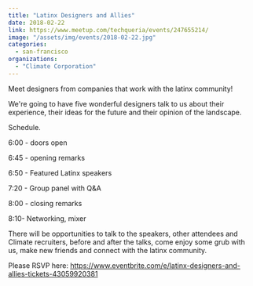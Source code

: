 ```yaml
---
title: "Latinx Designers and Allies"
date: 2018-02-22
link: https://www.meetup.com/techqueria/events/247655214/
image: "/assets/img/events/2018-02-22.jpg"
categories:
  - san-francisco
organizations:
  - "Climate Corporation"
---
```


Meet designers from companies that work with the latinx community!

We're going to have five wonderful designers talk to us about their experience, their ideas for the future and their opinion of the landscape.

Schedule.

6:00 - doors open

6:45 - opening remarks

6:50 - Featured Latinx speakers

7:20 - Group panel with Q&A

8:00 - closing remarks

8:10- Networking, mixer

There will be opportunities to talk to the speakers, other attendees and Climate recruiters, before and after the talks, come enjoy some grub with us, make new friends and connect with the latinx community.

Please RSVP here: https://www.eventbrite.com/e/latinx-designers-and-allies-tickets-43059920381
